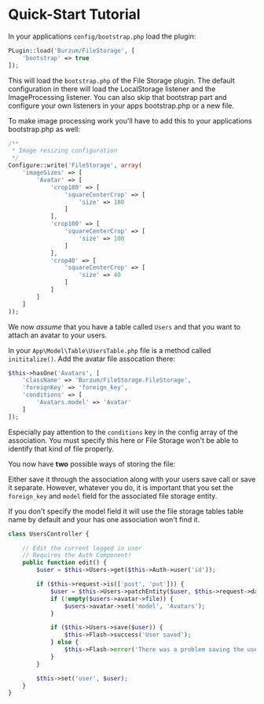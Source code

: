 Quick-Start Tutorial
====================

In your applications `config/bootstrap.php` load the plugin:

```php
PLugin::load('Burzum/FileStorage', [
	'bootstrap' => true
]);
```

This will load the `bootstrap.php` of the File Storage plugin. The default configuration in there will load the LocalStorage listener and the ImageProcessing listener. You can also skip that bootstrap part and configure your own listeners in your apps bootstrap.php or a new file.

To make image processing work you'll have to add this to your applications bootstrap.php as well:

```php
/**
 * Image resizing configuration
 */
Configure::write('FileStorage', array(
	'imageSizes' => [
		'Avatar' => [
			'crop180' => [
				'squareCenterCrop' => [
					'size' => 180
				]
			],
			'crop100' => [
				'squareCenterCrop' => [
					'size' => 100
				]
			],
			'crop40' => [
				'squareCenterCrop' => [
					'size' => 40
				]
			]
		]
	]
));
```

We now *assume* that you have a table called `Users` and that you want to attach an avatar to your users.

In your `App\Model\Table\UsersTable.php` file is a method called `inititalize()`. Add the avatar file assocation there:

```php
$this->hasOne('Avatars', [
	'className' => 'Burzum/FileStorage.FileStorage',
	'foreignKey' => 'foreign_key',
	'conditions' => [
		'Avatars.model' => 'Avatar'
	]
]);
```

Especially pay attention to the `conditions` key in the config array of the association. You must specify this here or File Storage won't be able to identify that kind of file properly.

You now have **two** possible ways of storing the file:
 
Either save it through the association along with your users save call or save it separate. However, whatever you do, it is important that you set the `foreign_key` and `model` field for the associated file storage entity.

If you don't specify the model field it will use the file storage tables table name by default and your has one association won't find it.

```php
class UsersController {

	// Edit the current logged in user
	// Requires the Auth Component!
	public function edit() {
		$user = $this->Users->get($this->Auth->user('id'));

		if ($this->request->is(['post', 'put'])) {
			$user = $this->Users->patchEntity($user, $this->request->data());
			if (!empty($users->avatar->file)) {
				$users->avatar->set('model', 'Avatars');
			}

			if ($this->Users->save($user)) {
				$this->Flash->success('User saved');
			} else {
				$this->Flash->error('There was a problem saving the user.');
			}
		}

		$this->set('user', $user);
	}
}
